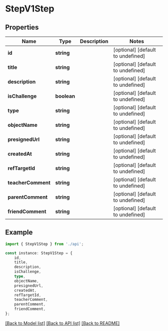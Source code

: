 # StepV1Step


## Properties

Name | Type | Description | Notes
------------ | ------------- | ------------- | -------------
**id** | **string** |  | [optional] [default to undefined]
**title** | **string** |  | [optional] [default to undefined]
**description** | **string** |  | [optional] [default to undefined]
**isChallenge** | **boolean** |  | [optional] [default to undefined]
**type** | **string** |  | [optional] [default to undefined]
**objectName** | **string** |  | [optional] [default to undefined]
**presignedUrl** | **string** |  | [optional] [default to undefined]
**createdAt** | **string** |  | [optional] [default to undefined]
**refTargetId** | **string** |  | [optional] [default to undefined]
**teacherComment** | **string** |  | [optional] [default to undefined]
**parentComment** | **string** |  | [optional] [default to undefined]
**friendComment** | **string** |  | [optional] [default to undefined]

## Example

```typescript
import { StepV1Step } from './api';

const instance: StepV1Step = {
    id,
    title,
    description,
    isChallenge,
    type,
    objectName,
    presignedUrl,
    createdAt,
    refTargetId,
    teacherComment,
    parentComment,
    friendComment,
};
```

[[Back to Model list]](../README.md#documentation-for-models) [[Back to API list]](../README.md#documentation-for-api-endpoints) [[Back to README]](../README.md)
